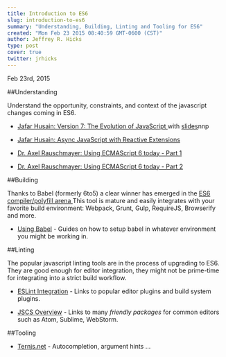 ```yaml
---
title: Introduction to ES6
slug: introduction-to-es6
summary: "Understanding, Building, Linting and Tooling for ES6"
created: "Mon Feb 23 2015 08:40:59 GMT-0600 (CST)"
author: Jeffrey R. Hicks
type: post
cover: true
twitter: jrhicks
---
```


Feb 23rd, 2015

##Understanding

Understand the opportunity, constraints, and context of the javascript changes coming in ES6.

* [Jafar Husain: Version 7: The Evolution of JavaScript ](https://www.youtube.com/watch?v=DqMFX91ToLw) with [slides](http://html5devconf.com/slides/Jafar%20Husain_JavaScript%207%20-%20The%20Evolution%20of%20JS.pdf)nnp

* [Jafar Husain: Async JavaScript with Reactive Extensions](https://www.youtube.com/watch?v=XRYN2xt11Ek)

* [Dr. Axel Rauschmayer: Using ECMAScript 6 today - Part 1](https://www.youtube.com/watch?v=Fg3bEZIcnUw)

* [Dr. Axel Rauschmayer: Using ECMAScript 6 today - Part 2](https://www.youtube.com/watch?v=Vhhq1WpzsnM)

##Building

Thanks to Babel (formerly 6to5) a clear winner has emerged in the
[ES6 compiler/polyfill arena ](http://kangax.github.io/compat-table/es6/) This tool is mature and easily integrates with your favorite build environment: Webpack, Grunt, Gulp, RequireJS, Browserify and more.

* [Using Babel](https://babeljs.io/docs/using-babel/) - Guides on how to setup babel in whatever environment you might be working in.

##Linting

The popular javascript linting tools are in the process of upgrading to ES6.  They are good enough for editor integration, they might not
be prime-time for integrating into a strict build workflow.

* [ESLint Integration](http://eslint.org/docs/integrations/) - Links to popular editor plugins and build system plugins.

* [JSCS Overview](http://jscs.info/overview.html) - Links to many *friendly packages* for common editors such as Atom, Sublime, WebStorm.

##Tooling

* [Ternjs.net](http://ternjs.net/) - Autocompletion, argument hints ...
